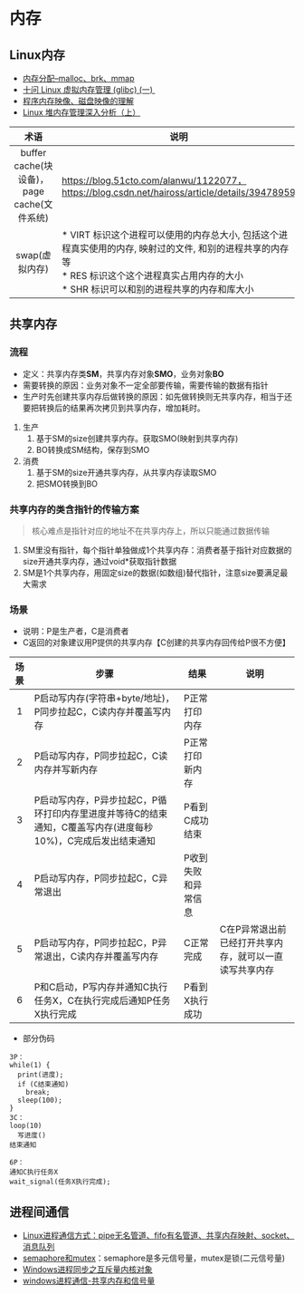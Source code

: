 # 内存
## Linux内存
* [内存分配–malloc、brk、mmap](https://blog.csdn.net/gfgdsg/article/details/42709943)
* [十问 Linux 虚拟内存管理 (glibc) (一) ](https://zhuanlan.zhihu.com/p/26137521)
* [程序内存映像、磁盘映像的理解](http://blog.chinaunix.net/uid-9012903-id-2011435.html)
* [Linux 堆内存管理深入分析（上）](https://segmentfault.com/a/1190000005118060)

| 术语 | 说明 |
| :-: | - |
| buffer cache(块设备)，page cache(文件系统)	 | https://blog.51cto.com/alanwu/1122077，https://blog.csdn.net/haiross/article/details/39478959 |
| swap(虚拟内存) | * VIRT 标识这个进程可以使用的内存总大小, 包括这个进程真实使用的内存, 映射过的文件, 和别的进程共享的内存等 <br> * RES 标识这个这个进程真实占用内存的大小 <br> * SHR 标识可以和别的进程共享的内存和库大小 |

## 共享内存
### 流程
* 定义：共享内存类**SM**，共享内存对象**SMO**，业务对象**BO**
* 需要转换的原因：业务对象不一定全部要传输，需要传输的数据有指针
* 生产时先创建共享内存后做转换的原因：如先做转换则无共享内存，相当于还要把转换后的结果再次拷贝到共享内存，增加耗时。

1. 生产
    1. 基于SM的size创建共享内存。获取SMO(映射到共享内存)
    1. BO转换成SM结构，保存到SMO
1. 消费
    1. 基于SM的size开通共享内存，从共享内存读取SMO
    1. 把SMO转换到BO

### 共享内存的类含指针的传输方案
> 核心难点是指针对应的地址不在共享内存上，所以只能通过数据传输

1. SM里没有指针，每个指针单独做成1个共享内存：消费者基于指针对应数据的size开通共享内存，通过void*获取指针数据
1. SM是1个共享内存，用固定size的数据(如数组)替代指针，注意size要满足最大需求

### 场景
* 说明：P是生产者，C是消费者
* C返回的对象建议用P提供的共享内存【C创建的共享内存回传给P很不方便】

| 场景 | 步骤 | 结果 | 说明 |
| :-: | - | - | - |
| 1 | P启动写内存(字符串+byte/地址)，P同步拉起C，C读内存并覆盖写内存 | P正常打印内存 |  |
| 2 | P启动写内存，P同步拉起C，C读内存并写新内存 | P正常打印新内存 |  |
| 3 | P启动写内存，P异步拉起C，P循环打印内存里进度并等待C的结束通知，C覆盖写内存(进度每秒10%)，C完成后发出结束通知 | P看到C成功结束 |  |
| 4 | P启动写内存，P同步拉起C，C异常退出 | P收到失败和异常信息 |  |
| 5 | P启动写内存，P同步拉起C，P异常退出，C读内存并覆盖写内存 | C正常完成 | C在P异常退出前已经打开共享内存，就可以一直读写共享内存 |
| 6 | P和C启动，P写内存并通知C执行任务X，C在执行完成后通知P任务X执行完成 | P看到X执行成功 |  |

* 部分伪码
```
3P：
while(1) {
  print(进度);
  if (C结束通知)
    break;
  sleep(100);
}
3C：
loop(10)
  写进度()
结束通知

6P：
通知C执行任务X
wait_signal(任务X执行完成);
```

## 进程间通信
* [Linux进程通信方式：pipe无名管道、fifo有名管道、共享内存映射、socket、消息队列](https://zhuanlan.zhihu.com/p/57454565)
* [semaphore和mutex](https://blog.csdn.net/zwan0518/article/details/8761000)：semaphore是多元信号量，mutex是锁(二元信号量)
* [Windows进程同步之互斥量内核对象](https://blog.csdn.net/iteye_18480/article/details/82514068)
* [windows进程通信-共享内存和信号量](https://blog.csdn.net/xihuanniNI/article/details/78958346)
